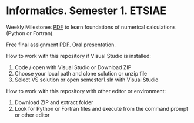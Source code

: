 # Informatics. Semester 1. ETSIAE
Weekly Milestones [PDF](https://github.com/jahrWork/Informatics_Semester1/blob/master/doc/Hitos_semanales.pdf) 
to learn foundations of numerical calculations (Python or Fortran). 

Free final assignment [PDF](https://github.com/jahrWork/Informatics_Semester1/blob/master/doc/P3_assignment.pdf). Oral presentation.  

How to work with this repository if Visual Studio is installed: 
1) Code / open with Visual Studio or Download ZIP 
2) Choose your local path and clone solution or unzip file
3) Select VS solution or open semester1.sln with Visual Studio 


How to work with this repository with other editor or environment: 
1) Download ZIP and extract folder
2) Look for Python or Fortran files and execute from the command prompt or other editor
